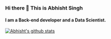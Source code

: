 ### Hi there 👋 This is Abhisht Singh 
#### I am a Back-end developer and a Data Scientist. 

<!--
**abhisht51/abhisht51** is a ✨ _special_ ✨ repository because its `README.md` (this file) appears on your GitHub profile.

Here are some ideas to get you started:

- 🐍 I'm a Pythoneer
- 🔭 I’m currently working with GANs 
- 🌱 I’m currently learning C++ 
- 👯 I’m looking to collaborate on Open-Source Projects 
- 💬 Ask me about Flask/Django/Node.js 
- 😄 Pronouns: He/His
- 📫 How to reach me: [Linkedin](https://www.linkedin.com/in/abhisht/)
- 📝[Resume](https://drive.google.com/file/d/1SVRYIm4id1p79ke3H7TeeIRYav1YZuDx/view?usp=sharing)
-->
<a href="https://github.com/abhisht51">
  <img align="center" src="https://github-readme-stats.vercel.app/api?username=abhisht51&show_icons=true&theme=light&line_height=27" alt="Abhisht's github stats"/>
</a>
